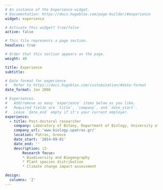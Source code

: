 ```yaml
---
# An instance of the Experience widget.
# Documentation: https://docs.hugoblox.com/page-builder/#experience
widget: experience

# Activate this widget? true/false
active: false

# This file represents a page section.
headless: true

# Order that this section appears on the page.
weight: 40

title: Experience
subtitle:

# Date format for experience
#   Refer to https://docs.hugoblox.com/customization/#date-format
date_format: Jan 2006

# Experiences.
#   Add/remove as many `experience` items below as you like.
#   Required fields are `title`, `company`, and `date_start`.
#   Leave `date_end` empty if it's your current employer.
experience:
  - title: Post-doctoral researcher
    company: Laboratory of Botany, Department of Biology, University of Patras
    company_url: 'www.biology.upatras.gr/'
    location: Patras, Greece
    date_start: '2014-09-01'
    date_end: ''
    description: |2-
        Research focus:
        * Biodiversity and Biogeography
        * Plant species distribution
        * Climate change impact assessment

design:
  columns: '2'
---
```

